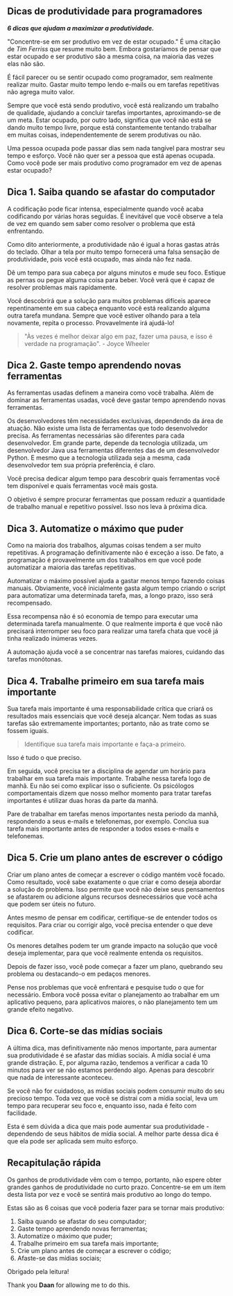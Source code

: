 ## Dicas de produtividade para programadores

***6 dicas que ajudam a maximizar a produtividade.***

"Concentre-se em ser produtivo em vez de estar ocupado." É uma citação de *Tim Ferriss* que resume muito bem. Embora gostaríamos de pensar que estar ocupado e ser produtivo são a mesma coisa, na maioria das vezes elas não são.

É fácil parecer ou se sentir ocupado como programador, sem realmente realizar muito. Gastar muito tempo lendo e-mails ou em tarefas repetitivas não agrega muito valor.

Sempre que você está sendo produtivo, você está realizando um trabalho de qualidade, ajudando a concluir tarefas importantes, aproximando-se de um meta. Estar ocupado, por outro lado, significa que você não está se dando muito tempo livre, porque está constantemente tentando trabalhar em muitas coisas, independentemente de serem produtivas ou não.

Uma pessoa ocupada pode passar dias sem nada tangível para mostrar seu tempo e esforço. Você não quer ser a pessoa que está apenas ocupada. Como você pode ser mais produtivo como programador em vez de apenas estar ocupado?

## Dica 1. Saiba quando se afastar do computador

A codificação pode ficar intensa, especialmente quando você acaba codificando por várias horas seguidas. É inevitável que você observe a tela de vez em quando sem saber como resolver o problema que está enfrentando.

Como dito anteriormente, a produtividade não é igual a horas gastas atrás do teclado. Olhar a tela por muito tempo fornecerá uma falsa sensação de produtividade, pois você está ocupado, mas ainda não fez nada.

Dê um tempo para sua cabeça por alguns minutos e mude seu foco. Estique as pernas ou pegue alguma coisa para beber. Você verá que é capaz de resolver problemas mais rapidamente.

Você descobrirá que a solução para muitos problemas difíceis aparece repentinamente em sua cabeça enquanto você está realizando alguma outra tarefa mundana. Sempre que você estiver olhando para a tela novamente, repita o processo. Provavelmente irá ajudá-lo!

> "Às vezes é melhor deixar algo em paz, fazer uma pausa, e isso é verdade na programação". - Joyce Wheeler

## Dica 2. Gaste tempo aprendendo novas ferramentas

As ferramentas usadas definem a maneira como você trabalha. Além de dominar as ferramentas usadas, você deve gastar tempo aprendendo novas ferramentas.

Os desenvolvedores têm necessidades exclusivas, dependendo da área de atuação. Não existe uma lista de ferramentas que todo desenvolvedor precisa. As ferramentas necessárias são diferentes para cada desenvolvedor. Em grande parte, depende da  tecnologia utilizada, um desenvolvedor Java usa ferramentas diferentes das de um desenvolvedor Python. E mesmo que a tecnologia utilizada seja a mesma, cada desenvolvedor tem sua própria preferência, é claro.

Você precisa dedicar algum tempo para descobrir quais ferramentas você tem disponível e quais ferramentas você mais gosta.

O objetivo é sempre procurar ferramentas que possam reduzir a quantidade de trabalho manual e repetitivo possível. Isso nos leva à próxima dica.

## Dica 3. Automatize o máximo que puder

Como na maioria dos trabalhos, algumas coisas tendem a ser muito repetitivas. A programação definitivamente não é exceção a isso. De fato, a programação é provavelmente um dos trabalhos em que você pode automatizar a maioria das tarefas repetitivas.

Automatizar o máximo possível ajuda a gastar menos tempo fazendo coisas manuais. Obviamente, você inicialmente gasta algum tempo criando o script para automatizar uma determinada tarefa, mas, a longo prazo, isso será recompensado.

Essa recompensa não é só economia de tempo para executar uma determinada tarefa manualmente. O que realmente importa é que você não precisará interromper seu foco para realizar uma tarefa chata que você já tinha realizado inúmeras vezes.

A automação ajuda você a se concentrar nas tarefas maiores, cuidando das tarefas monótonas.

## Dica 4. Trabalhe primeiro em sua tarefa mais importante

Sua tarefa mais importante é uma responsabilidade crítica que criará os resultados mais essenciais que você deseja alcançar. Nem todas as suas tarefas são extremamente importantes; portanto, não as trate como se fossem iguais.

> Identifique sua tarefa mais importante e faça-a primeiro.

Isso é tudo o que preciso.

Em seguida, você precisa ter a disciplina de agendar um horário para trabalhar em sua tarefa mais importante. Trabalhe nessa tarefa logo de manhã. Eu não sei como explicar isso o suficiente. Os psicólogos comportamentais dizem que nosso melhor momento para tratar tarefas importantes é utilizar duas horas da parte da manhã.

Pare de trabalhar em tarefas menos importantes nesta periodo da manhã, respondendo a seus e-mails e telefonemas, por exemplo. Conclua sua tarefa mais importante antes de responder a todos esses e-mails e telefonemas.

## Dica 5. Crie um plano antes de escrever o código

Criar um plano antes de começar a escrever o código mantém você focado. Como resultado, você sabe exatamente o que criar e como deseja abordar a solução do problema. Isso permite que você não deixe seus pensamentos se afastarem ou adicione alguns recursos desnecessários que você acha que podem ser úteis no futuro.

Antes mesmo de pensar em codificar, certifique-se de entender todos os requisitos. Para criar ou corrigir algo, você precisa entender o que deve codificar.

Os menores detalhes podem ter um grande impacto na solução que você deseja implementar, para que você realmente entenda os requisitos.

Depois de fazer isso, você pode começar a fazer um plano, quebrando seu problema ou destacando-o em pedaços menores.

Pense nos problemas que você enfrentará e pesquise tudo o que for necessário. Embora você possa evitar o planejamento ao trabalhar em um aplicativo pequeno, para aplicativos maiores, o não planejamento tem um grande efeito negativo.

## Dica 6. Corte-se das mídias sociais

A última dica, mas definitivamente não menos importante, para aumentar sua produtividade é se afastar das mídias sociais. A mídia social é uma grande distração. E, por alguma razão, tendemos a verificar a cada 10 minutos para ver se não estamos perdendo algo. Apenas para descobrir que nada de interessante aconteceu.

Se você não for cuidadoso, as mídias sociais podem consumir muito do seu precioso tempo. Toda vez que você se distrai com a mídia social, leva um tempo para recuperar seu foco e, enquanto isso, nada é feito com facilidade.

Esta é sem dúvida a dica que mais pode aumentar sua produtividade - dependendo de seus hábitos de mídia social. A melhor parte dessa dica é que ela pode ser aplicada sem muito esforço.

## Recapitulação rápida

Os ganhos de produtividade vêm com o tempo, portanto, não espere obter grandes ganhos de produtividade no curto prazo. Concentre-se em um item desta lista por vez e você se sentirá mais produtivo ao longo do tempo.

Estas são as 6 coisas que você poderia fazer para se tornar mais produtivo:

1. Saiba quando se afastar do seu computador;
2. Gaste tempo aprendendo novas ferramentas;
3. Automatize o máximo que puder;
4. Trabalhe primeiro em sua tarefa mais importante;
5. Crie um plano antes de começar a escrever o código;
6. Afaste-se das mídias sociais;


Obrigado pela leitura!

Thank you **Daan** for allowing me to do this.

